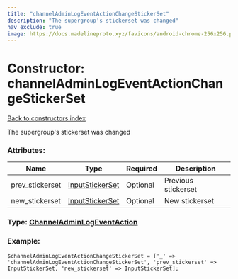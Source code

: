 ```yaml
---
title: "channelAdminLogEventActionChangeStickerSet"
description: "The supergroup's stickerset was changed"
nav_exclude: true
image: https://docs.madelineproto.xyz/favicons/android-chrome-256x256.png
---
```

# Constructor: channelAdminLogEventActionChangeStickerSet  
[Back to constructors index](/API_docs/constructors/index.html)



The supergroup's stickerset was changed

### Attributes:

| Name     |    Type       | Required | Description |
|----------|---------------|----------|-------------|
|prev\_stickerset|[InputStickerSet](/API_docs/types/InputStickerSet.html) | Optional|Previous stickerset|
|new\_stickerset|[InputStickerSet](/API_docs/types/InputStickerSet.html) | Optional|New stickerset|



### Type: [ChannelAdminLogEventAction](/API_docs/types/ChannelAdminLogEventAction.html)


### Example:

```
$channelAdminLogEventActionChangeStickerSet = ['_' => 'channelAdminLogEventActionChangeStickerSet', 'prev_stickerset' => InputStickerSet, 'new_stickerset' => InputStickerSet];
```  
